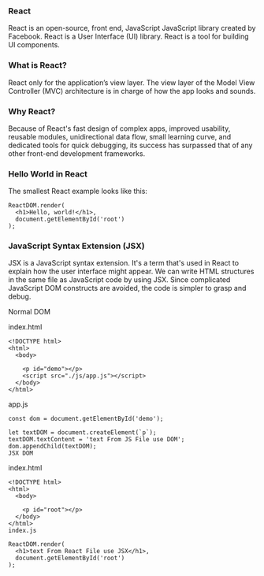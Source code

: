 ### React
React is an open-source, front end, JavaScript JavaScript library created by Facebook. React is a User Interface (UI) library. React is a tool for building UI components.


### What is React?
React only for the application’s view layer. The view layer of the Model View Controller (MVC) architecture is in charge of how the app looks and sounds.


### Why React?
Because of React's fast design of complex apps, improved usability, reusable modules, unidirectional data flow, small learning curve, and dedicated tools for quick debugging, its success has surpassed that of any other front-end development frameworks.


### Hello World in React
The smallest React example looks like this:
```
ReactDOM.render(
  <h1>Hello, world!</h1>,
  document.getElementById('root')
);
```

### JavaScript Syntax Extension (JSX)
JSX is a JavaScript syntax extension. It's a term that's used in React to explain how the user interface might appear. We can write HTML structures in the same file as JavaScript code by using JSX. Since complicated JavaScript DOM constructs are avoided, the code is simpler to grasp and debug.

Normal DOM

index.html
```
<!DOCTYPE html>
<html>
  <body>

    <p id="demo"></p>
    <script src="./js/app.js"></script>
  </body>
</html> 
```
app.js
```
const dom = document.getElementById('demo');

let textDOM = document.createElement(`p`);
textDOM.textContent = 'text From JS File use DOM';
dom.appendChild(textDOM);
JSX DOM
```

index.html
```
<!DOCTYPE html>
<html>
  <body>

    <p id="root"></p>
  </body>
</html> 
index.js

ReactDOM.render(
  <h1>text From React File use JSX</h1>,
  document.getElementById('root')
);
```
